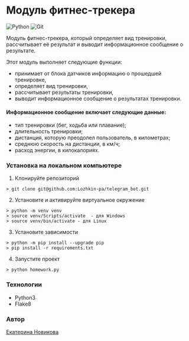 #  Модуль фитнес-трекера
![Python](https://img.shields.io/badge/python-black?style=for-the-badge&logo=python&logoColor=white)
![Git](https://img.shields.io/badge/Git-black?style=for-the-badge&logo=Git&logoColor=white)

Модуль фитнес-трекера, который определяет вид тренировки, рассчитывает её результат и выводит информационное сообщение о результате.

Этот модуль выполняет следующие функции:
* принимает от блока датчиков информацию о прошедшей тренировке,
* определяет вид тренировки,
* рассчитывает результаты тренировки,
* выводит информационное сообщение о результатах тренировки.

#### Информационное сообщение включает следующие данные:
* тип тренировки (бег, ходьба или плавание);
* длительность тренировки;
* дистанция, которую преодолел пользователь, в километрах;
* среднюю скорость на дистанции, в км/ч;
* расход энергии, в килокалориях.

### __Установка на локальном компьютере__
1. Клонируйте репозиторий
```
> git clone git@github.com:Lozhkin-pa/telegram_bot.git
```
2. Установите и активируйте виртуальное окружение
```
> python -m venv venv
> source venv/Scripts/activate  - для Windows
> source venv/bin/activate - для Linux
```
3. Установите зависимости
```
> python -m pip install --upgrade pip
> pip install -r requirements.txt
```
4. Запустите проект
```
> python homework.py
```

### __Технологии__
* Python3
* Flake8

### __Автор__
[Екатерина Новикова](https://github.com/katherin-ov)
